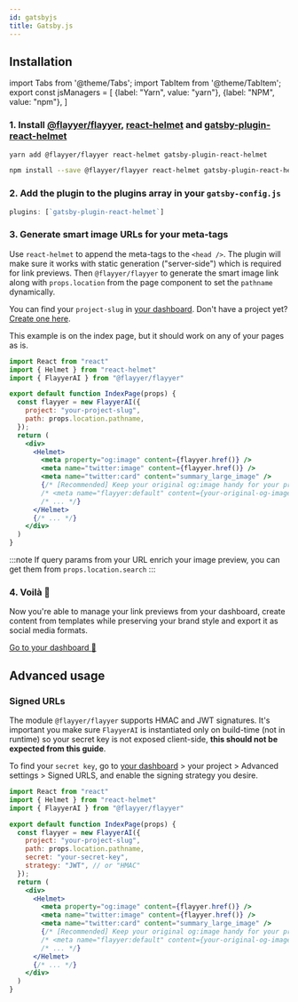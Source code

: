 ```yaml
---
id: gatsbyjs
title: Gatsby.js
---
```


<!-- TODO -->
<!-- > Repository: https://github.com/flayyer/integration-examples/tree/main/examples/gatsby -->

<!-- Please refer to [this guide](https://www.gatsbyjs.com/docs/add-seo-component/) first to understand how to handle **meta-tags** for SEO. -->

## Installation

<!-- MDX variables -->
import Tabs from '@theme/Tabs';
import TabItem from '@theme/TabItem';
export const jsManagers = [
  {label: "Yarn", value: "yarn"},
  {label: "NPM", value: "npm"},
]

### 1. Install [@flayyer/flayyer](./flayyer-js.md), [react-helmet](https://github.com/nfl/react-helmet) and [gatsby-plugin-react-helmet](https://www.gatsbyjs.com/plugins/gatsby-plugin-react-helmet/)

<Tabs groupId="js-manager" defaultValue="yarn" values={jsManagers}>
<TabItem value="yarn">

```bash title="Terminal.app"
yarn add @flayyer/flayyer react-helmet gatsby-plugin-react-helmet
```

</TabItem>

<TabItem value="npm">

```bash title="Terminal.app"
npm install --save @flayyer/flayyer react-helmet gatsby-plugin-react-helmet
```

</TabItem>
</Tabs>

### 2. Add the plugin to the plugins array in your `gatsby-config.js`

```js title="gatsby-config.js"
plugins: [`gatsby-plugin-react-helmet`]
```

### 3. Generate smart image URLs for your meta-tags

Use `react-helmet` to append the meta-tags to the `<head />`. The plugin will make sure it works with static generation ("server-side") which is required for link previews. Then `@flayyer/flayyer` to generate the smart image link along with `props.location` from the page component to set the `pathname` dynamically.

You can find your `project-slug` in [your dashboard](https://flayyer.com/auth/login?ref=docs). Don't have a project yet? [Create one here](https://flayyer.com/get-started?ref=docs).

This example is on the index page, but it should work on any of your pages as is.

```jsx title="pages/index.js" {3,6-9,12-15,17,19}
import React from "react"
import { Helmet } from "react-helmet"
import { FlayyerAI } from "@flayyer/flayyer"

export default function IndexPage(props) {
  const flayyer = new FlayyerAI({
    project: "your-project-slug",
    path: props.location.pathname,
  });
  return (
    <div>
      <Helmet>
        <meta property="og:image" content={flayyer.href()} />
        <meta name="twitter:image" content={flayyer.href()} />
        <meta name="twitter:card" content="summary_large_image" />
        {/* [Recommended] Keep your original og:image handy for your project */
        /* <meta name="flayyer:default" content={your-original-og-image} /> */
        /* ... */}
      </Helmet>
      {/* ... */}
    </div>
  )
}
```

:::note
If query params from your URL enrich your image preview, you can get them from `props.location.search`
:::

### 4. Voilà 🎉

Now you're able to manage your link previews from your dashboard, create content from templates while preserving your brand style and export it as social media formats.

[Go to your dashboard 🚀](https://flayyer.com/auth/login?ref=docs)

## Advanced usage

### Signed URLs

The module `@flayyer/flayyer` supports HMAC and JWT signatures. It's important you make sure `FlayyerAI` is instantiated only on build-time (not in runtime) so your secret key is not exposed client-side, **this should not be expected from this guide**.

To find your `secret key`, go to [your dashboard](https://flayyer.com/dashboard/_/projects?ref=docs) > your project > Advanced settings > Signed URLS, and enable the signing strategy you desire.

```jsx title="pages/index.js" {4,8-9,21-31}
import React from "react"
import { Helmet } from "react-helmet"
import { FlayyerAI } from "@flayyer/flayyer"

export default function IndexPage(props) {
  const flayyer = new FlayyerAI({
    project: "your-project-slug",
    path: props.location.pathname,
    secret: "your-secret-key",
    strategy: "JWT", // or "HMAC"
  });
  return (
    <div>
      <Helmet>
        <meta property="og:image" content={flayyer.href()} />
        <meta name="twitter:image" content={flayyer.href()} />
        <meta name="twitter:card" content="summary_large_image" />
        {/* [Recommended] Keep your original og:image handy for your project */
        /* <meta name="flayyer:default" content={your-original-og-image} /> */
        /* ... */}
      </Helmet>
      {/* ... */}
    </div>
  )
}
```
